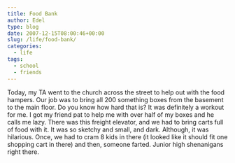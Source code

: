 ```yaml
---
title: Food Bank
author: Edel
type: blog
date: 2007-12-15T08:00:46+00:00
slug: /life/food-bank/
categories:
  - life
tags:
  - school
  - friends
---
```

Today, my TA went to the church across the street to help out with the food hampers. Our job was to bring all 200 something boxes from the basement to the main floor. Do you know how hard that is? It was definitely a workout for me. I got my friend pat to help me with over half of my boxes and he calls me lazy. There was this freight elevator, and we had to bring carts full of food with it. It was so sketchy and small, and dark. Although, it was hilarious. Once, we had to cram 8 kids in there (it looked like it should fit one shopping cart in there) and then, someone farted. Junior high shenanigans right there.


